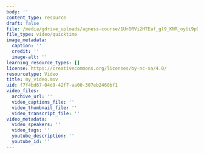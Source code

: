 ```yaml
---
body: ''
content_type: resource
draft: false
file: /media/gdrive_uploads/agness-course/1UrDRVi2HTEaf_gl9_KNR_oyUi9pD5_2C/my_video.mov
file_type: video/quicktime
image_metadata:
  caption: ''
  credit: ''
  image-alt: ''
learning_resource_types: []
license: https://creativecommons.org/licenses/by-nc-sa/4.0/
resourcetype: Video
title: my_video.mov
uid: f7f4bd67-04d9-42f7-aa00-307eb2460bf1
video_files:
  archive_url: ''
  video_captions_file: ''
  video_thumbnail_file: ''
  video_transcript_file: ''
video_metadata:
  video_speakers: ''
  video_tags: ''
  youtube_description: ''
  youtube_id: ''
---
```


